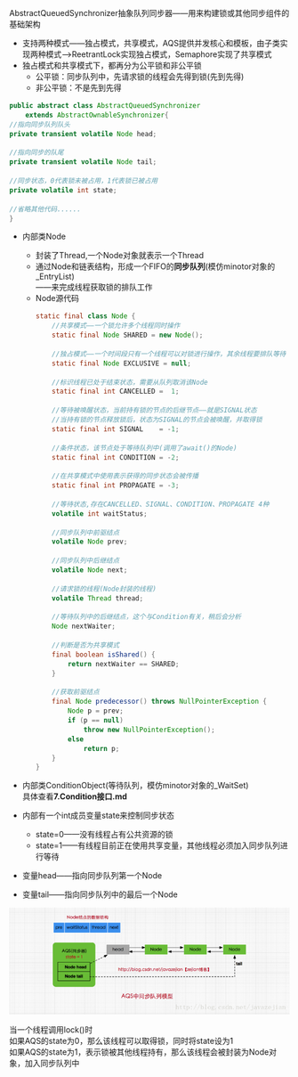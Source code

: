 AbstractQueuedSynchronizer抽象队列同步器——用来构建锁或其他同步组件的基础架构    
* 支持两种模式——独占模式，共享模式，AQS提供并发核心和模板，由子类实现两种模式——>ReetrantLock实现独占模式，Semaphore实现了共享模式    
* 独占模式和共享模式下，都再分为公平锁和非公平锁   
  * 公平锁：同步队列中，先请求锁的线程会先得到锁(先到先得)
  * 非公平锁：不是先到先得
```java
public abstract class AbstractQueuedSynchronizer
    extends AbstractOwnableSynchronizer{
//指向同步队列队头
private transient volatile Node head;

//指向同步的队尾
private transient volatile Node tail;

//同步状态，0代表锁未被占用，1代表锁已被占用
private volatile int state;

//省略其他代码......
}
```
* 内部类Node
  * 封装了Thread,一个Node对象就表示一个Thread   
  * 通过Node和链表结构，形成一个FIFO的**同步队列**(模仿minotor对象的_EntryList)  
    ——来完成线程获取锁的排队工作 
  * Node源代码  
    ```java
    static final class Node {
        //共享模式——一个锁允许多个线程同时操作
        static final Node SHARED = new Node();
    
        //独占模式——一个时间段只有一个线程可以对锁进行操作，其余线程要排队等待
        static final Node EXCLUSIVE = null;
    
        //标识线程已处于结束状态，需要从队列取消该Node
        static final int CANCELLED =  1;
    
        //等待被唤醒状态，当前持有锁的节点的后继节点——就是SIGNAL状态
        //当持有锁的节点释放锁后，状态为SIGNAL的节点会被唤醒，并取得锁
        static final int SIGNAL    = -1;
    
        //条件状态，该节点处于等待队列中(调用了await()的Node)
        static final int CONDITION = -2;
    
        //在共享模式中使用表示获得的同步状态会被传播
        static final int PROPAGATE = -3;
    
        //等待状态,存在CANCELLED、SIGNAL、CONDITION、PROPAGATE 4种
        volatile int waitStatus;
    
        //同步队列中前驱结点
        volatile Node prev;
    
        //同步队列中后继结点
        volatile Node next;
    
        //请求锁的线程(Node封装的线程)
        volatile Thread thread;
    
        //等待队列中的后继结点，这个与Condition有关，稍后会分析
        Node nextWaiter;
    
        //判断是否为共享模式
        final boolean isShared() {
            return nextWaiter == SHARED;
        }
    
        //获取前驱结点
        final Node predecessor() throws NullPointerException {
            Node p = prev;
            if (p == null)
                throw new NullPointerException();
            else
                return p;
        }
    }
    ```

* 内部类ConditionObject(等待队列，模仿minotor对象的_WaitSet)   
具体查看**7.Condition接口.md**
    

* 内部有一个int成员变量state来控制同步状态  
  * state=0——没有线程占有公共资源的锁
  * state=1——有线程目前正在使用共享变量，其他线程必须加入同步队列进行等待  
  

* 变量head——指向同步队列第一个Node
  

* 变量tail——指向同步队列中的最后一个Node

![alt 属性文本](../picture/img_10.png)

当一个线程调用lock()时   
如果AQS的state为0，那么该线程可以取得锁，同时将state设为1  
如果AQS的state为1，表示锁被其他线程持有，那么该线程会被封装为Node对象，加入同步队列中  

